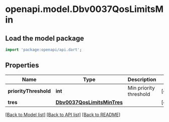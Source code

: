 # openapi.model.Dbv0037QosLimitsMin

## Load the model package
```dart
import 'package:openapi/api.dart';
```

## Properties
Name | Type | Description | Notes
------------ | ------------- | ------------- | -------------
**priorityThreshold** | **int** | Min priority threshold | [optional] 
**tres** | [**Dbv0037QosLimitsMinTres**](Dbv0037QosLimitsMinTres.md) |  | [optional] 

[[Back to Model list]](../README.md#documentation-for-models) [[Back to API list]](../README.md#documentation-for-api-endpoints) [[Back to README]](../README.md)


